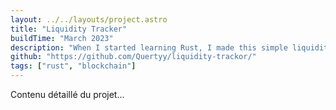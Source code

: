 ```yaml
---
layout: ../../layouts/project.astro
title: "Liquidity Tracker"
buildTime: "March 2023"
description: "When I started learning Rust, I made this simple liquidity tracker for EVM chains. It monitors UniswapV2 for pairs creation and liquidity addition. A Discord Webhook can be used to send alerts."
github: "https://github.com/Quertyy/liquidity-trackor/"
tags: ["rust", "blockchain"]
---
```


Contenu détaillé du projet...
